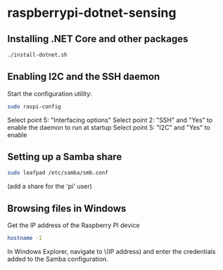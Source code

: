 # raspberrypi-dotnet-sensing

## Installing .NET Core and other packages
```bash
./install-dotnet.sh
```

## Enabling I2C and the SSH daemon
Start the configuration utility:
```bash
sudo raspi-config
```
Select point 5: "Interfacing options"
Select point 2: "SSH" and "Yes" to enable the daemon to run at startup
Select point 5: "I2C" and "Yes" to enable

## Setting up a Samba share
```bash
sudo leafpad /etc/samba/smb.conf
```
(add a share for the 'pi' user)

## Browsing files in Windows
Get the IP address of the Raspberry PI device
```bash
hostname -I
```

In Windows Explorer, navigate to \\(IP address) and enter the credentials added to the Samba configuration.

